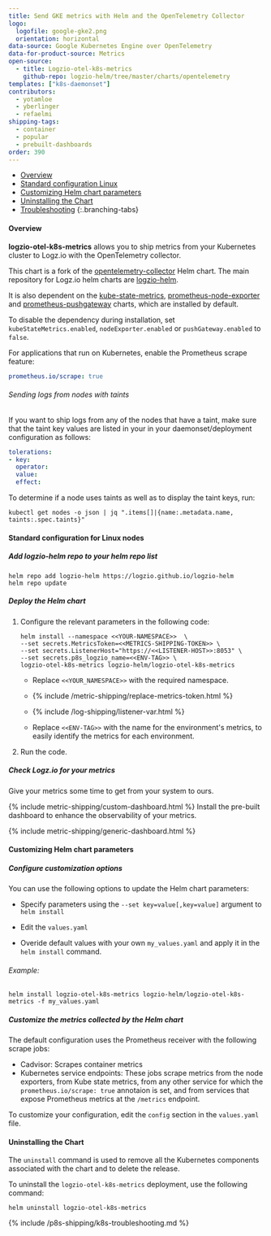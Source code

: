 ```yaml
---
title: Send GKE metrics with Helm and the OpenTelemetry Collector
logo:
  logofile: google-gke2.png
  orientation: horizontal
data-source: Google Kubernetes Engine over OpenTelemetry
data-for-product-source: Metrics
open-source:
  - title: Logzio-otel-k8s-metrics
    github-repo: logzio-helm/tree/master/charts/opentelemetry
templates: ["k8s-daemonset"]
contributors:
  - yotamloe
  - yberlinger
  - refaelmi
shipping-tags:
  - container
  - popular
  - prebuilt-dashboards
order: 390
---
```

<!-- tabContainer:start -->
<div class="branching-container">

* [Overview](#overview)
* [Standard configuration Linux](#Standard-configuration-linux)
* [Customizing Helm chart parameters](#Customizing-helm-chart-parameters)
* [Uninstalling the Chart](#Uninstalling-the-chart)
* [Troubleshooting](#Troubleshooting)
{:.branching-tabs}

<!-- tab:start -->
<div id="overview">

####  Overview


**logzio-otel-k8s-metrics** allows you to ship metrics from your Kubernetes cluster to Logz.io with the OpenTelemetry collector.

This chart is a fork of the [opentelemetry-collector](https://github.com/open-telemetry/opentelemetry-helm-charts/tree/main/charts/opentelemetry-collector) Helm chart. The main repository for Logz.io helm charts are [logzio-helm](https://github.com/logzio/logzio-helm).
  
It is also dependent on the [kube-state-metrics](https://github.com/kubernetes/kube-state-metrics/tree/master/charts/kube-state-metrics), [prometheus-node-exporter](https://github.com/helm/charts/tree/master/stable/prometheus-node-exporter) and [prometheus-pushgateway](https://github.com/prometheus-community/helm-charts/tree/main/charts/prometheus-pushgateway) charts, which are installed by default. 
  
To disable the dependency during installation, set `kubeStateMetrics.enabled`, `nodeExporter.enabled` or `pushGateway.enabled` to `false`.
  
For applications that run on Kubernetes, enable the Prometheus scrape feature:

```yaml
prometheus.io/scrape: true
```

###### Sending logs from nodes with taints

If you want to ship logs from any of the nodes that have a taint, make sure that the taint key values are listed in your in your daemonset/deployment configuration as follows:
  
```yaml
tolerations:
- key: 
  operator: 
  value: 
  effect: 
```
  
To determine if a node uses taints as well as to display the taint keys, run:
  
```
kubectl get nodes -o json | jq ".items[]|{name:.metadata.name, taints:.spec.taints}"
```

  

</div>
<!-- tab:end -->

<!-- tab:start -->
<div id="Standard-configuration-linux">

#### Standard configuration for Linux nodes

<div class="tasklist">
  
##### Add logzio-helm repo to your helm repo list

  ```shell
  helm repo add logzio-helm https://logzio.github.io/logzio-helm
  helm repo update
  ```

##### Deploy the Helm chart

1. Configure the relevant parameters in the following code:

   ```
   helm install --namespace <<YOUR-NAMESPACE>>  \
   --set secrets.MetricsToken=<<METRICS-SHIPPING-TOKEN>> \
   --set secrets.ListenerHost="https://<<LISTENER-HOST>>:8053" \
   --set secrets.p8s_logzio_name=<<ENV-TAG>> \
   logzio-otel-k8s-metrics logzio-helm/logzio-otel-k8s-metrics
   ```

   * Replace `<<YOUR_NAMESPACE>>` with the required namespace.

   * {% include /metric-shipping/replace-metrics-token.html %}

   * {% include /log-shipping/listener-var.html %}

   * Replace `<<ENV-TAG>>` with the name for the environment's metrics, to easily identify the metrics for each environment.

2. Run the code.

##### Check Logz.io for your metrics

Give your metrics some time to get from your system to ours.


{% include metric-shipping/custom-dashboard.html %} Install the pre-built dashboard to enhance the observability of your metrics.

<!-- logzio-inject:install:grafana:dashboards ids=["6QjEUDKisk0OUW8KXsUizG", "4sSvbeAMUASACnq3icEm9I", "3zijX333NMPTtoWbZlyW8O", "4v4CNkbUxCsYu4MvMYqVod"] -->

{% include metric-shipping/generic-dashboard.html %} 
  
</div>
  
</div>
<!-- tab:end -->


<!-- tab:start -->
<div id="Customizing-helm-chart-parameters">

####  Customizing Helm chart parameters

<div class="tasklist">

##### Configure customization options

You can use the following options to update the Helm chart parameters: 

* Specify parameters using the `--set key=value[,key=value]` argument to `helm install`

* Edit the `values.yaml`

* Overide default values with your own `my_values.yaml` and apply it in the `helm install` command. 

###### Example:

```
helm install logzio-otel-k8s-metrics logzio-helm/logzio-otel-k8s-metrics -f my_values.yaml 
```

##### Customize the metrics collected by the Helm chart 

The default configuration uses the Prometheus receiver with the following scrape jobs:

* Cadvisor: Scrapes container metrics
* Kubernetes service endpoints: These jobs scrape metrics from the node exporters, from Kube state metrics, from any other service for which the `prometheus.io/scrape: true` annotaion is set, and from services that expose Prometheus metrics at the `/metrics` endpoint.

To customize your configuration, edit the `config` section in the `values.yaml` file.

</div>

</div>
<!-- tab:end -->

<!-- tab:start -->
<div id="Uninstalling-the-chart">

#### Uninstalling the Chart

The `uninstall` command is used to remove all the Kubernetes components associated with the chart and to delete the release.  

To uninstall the `logzio-otel-k8s-metrics` deployment, use the following command:

```shell
helm uninstall logzio-otel-k8s-metrics
```

</div>
<!-- tab:end -->

<!-- tab:start -->
<div id="Troubleshooting">

{% include /p8s-shipping/k8s-troubleshooting.md %}

</div>
<!-- tab:end -->


</div>
<!-- tabContainer:end -->
